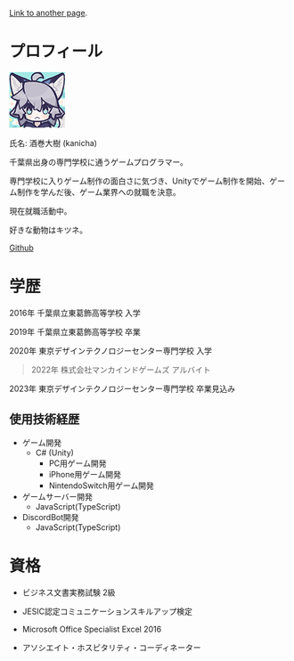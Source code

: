 [Link to another page](./portFolio-Othelis.md).

# プロフィール

![icon](./image/icon.png)

氏名: 酒巻大樹 (kanicha)

千葉県出身の専門学校に通うゲームプログラマー。

専門学校に入りゲーム制作の面白さに気づき、Unityでゲーム制作を開始、ゲーム制作を学んだ後、ゲーム業界への就職を決意。

現在就職活動中。

好きな動物はキツネ。

[Github](https://github.com/kanicha)

# 学歴

2016年 千葉県立東葛飾高等学校 入学

2019年 千葉県立東葛飾高等学校 卒業

2020年 東京デザインテクノロジーセンター専門学校 入学

> 2022年 株式会社マンカインドゲームズ アルバイト

2023年 東京デザインテクノロジーセンター専門学校 卒業見込み

## 使用技術経歴

- ゲーム開発
    - C# (Unity)
      - PC用ゲーム開発
      - iPhone用ゲーム開発
      - NintendoSwitch用ゲーム開発
- ゲームサーバー開発
    - JavaScript(TypeScript)
- DiscordBot開発
    - JavaScript(TypeScript)

# 資格

- ビジネス文書実務試験 2級

- JESIC認定コミュニケーションスキルアップ検定

- Microsoft Office Specialist Excel 2016

- アソシエイト・ホスピタリティ・コーディネーター
